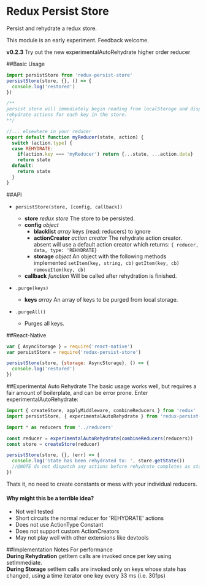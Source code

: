 # Redux Persist Store
Persist and rehydrate a redux store.

This module is an early experiment. Feedback welcome.

**v0.2.3** Try out the new experimentalAutoRehydrate higher order reducer

##Basic Usage
```js
import persistStore from 'redux-persist-store'
persistStore(store, {}, () => {
  console.log('restored')
})

/**
persist store will immediately begin reading from localStorage and dispatching
rehydrate actions for each key in the store.
**/

//... elsewhere in your reducer
export default function myReducer(state, action) {
  switch (action.type) {
  case REHYDRATE:
    if(action.key === 'myReducer') return {...state, ...action.data}
    return state
  default:
    return state
  }
}
```

##API
- `persistStore(store, [config, callback])`
  - **store** *redux store* The store to be persisted.
  - **config** *object*
    - **blacklist** *array* keys (read: reducers) to ignore
    - **actionCreator** *action creator* The rehydrate action creator. absent will use a default action creator which returns: `{ reducer, data, type: 'REHYDRATE}`
    - **storage** *object* An object with the following methods implemented `setItem(key, string, cb)` `getItem(key, cb)` `removeItem(key, cb)`
  - **callback** *function* Will be called after rehydration is finished.

- `.purge(keys)`
  - **keys** *array* An array of keys to be purged from local storage.

- `.purgeAll()`
  -  Purges all keys.

##React-Native
```js
var { AsyncStorage } = require('react-native')
var persistStore = require('redux-persist-store')

persistStore(store, {storage: AsyncStorage}, () => {
  console.log('restored')
})
```

##Experimental Auto Rehydrate
The basic usage works well, but requires a fair amount of boilerplate, and can be error prone. Enter experimentalAutoRehydrate:
```js
import { createStore, applyMiddleware, combineReducers } from 'redux'
import persistStore, { experimentalAutoRehydrate } from 'redux-persist-store'

import * as reducers from '../reducers'

const reducer = experimentalAutoRehydrate(combineReducers(reducers))
const store = createStore(reducer)

persistStore(store, {}, (err) => {
  console.log('State has been rehydrated to: ', store.getState())
  //@NOTE do not dispatch any actions before rehydrate completes as state will be overwritten.
})

```
Thats it, no need to create constants or mess with your individual reducers.

#### Why might this be a terrible idea?
- Not well tested
- Short circuits the normal reducer for 'REHYDRATE' actions
- Does not use ActionType Constant
- Does not support custom ActionCreators
- May not play well with other extensions like devtools

##Implementation Notes
For performance  
**During Rehydration** getItem calls are invoked once per key using setImmediate.  
**During Storage** setItem calls are invoked only on keys whose state has changed, using a time iterator one key every 33 ms (i.e. 30fps)  
